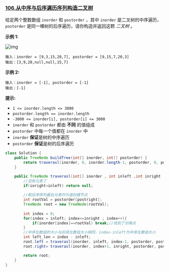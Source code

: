 ### [106.从中序与后序遍历序列构造二叉树](https://leetcode.cn/problems/construct-binary-tree-from-inorder-and-postorder-traversal/)

给定两个整数数组 `inorder` 和 `postorder` ，其中 `inorder` 是二叉树的中序遍历， `postorder` 是同一棵树的后序遍历，请你构造并返回这颗 *二叉树* 。

 

**示例 1:**

![img](https://assets.leetcode.com/uploads/2021/02/19/tree.jpg)

```
输入：inorder = [9,3,15,20,7], postorder = [9,15,7,20,3]
输出：[3,9,20,null,null,15,7]
```

**示例 2:**

```
输入：inorder = [-1], postorder = [-1]
输出：[-1]
```

 

**提示:**

- `1 <= inorder.length <= 3000`
- `postorder.length == inorder.length`
- `-3000 <= inorder[i], postorder[i] <= 3000`
- `inorder` 和 `postorder` 都由 **不同** 的值组成
- `postorder` 中每一个值都在 `inorder` 中
- `inorder` **保证**是树的中序遍历
- `postorder` **保证**是树的后序遍历



```java
class Solution {
    public TreeNode buildTree(int[] inorder, int[] postorder) {
        return traverasl(inorder, 0, inorder.length-1, postorder, 0, postorder.length-1);
    }

    public TreeNode traverasl(int[] inorder , int inleft ,int inright ,int[] postorder, int postleft, int postright ){
        //没有元素了
        if(inright<inleft) return null;
        
        //取后序序列最右元素作为值创建节点
        int rootVal = postorder[postright]; 
        TreeNode root = new TreeNode(rootVal);
        
        int index = 0;
        for(index = inleft; index<=inright ; index++){
            if(inorder[index]==rootVal) break;//找到了分隔点
        }
        //中序左数组的大小与后续左数组大小相同，index-inleft为中序左数组大小
        int left_len = index - inleft;
        root.left = traverasl(inorder, inleft, index-1, postorder, postleft, postleft + left_len - 1);
        root.right= traverasl(inorder, index+1, inright, postorder, postleft + left_len, postright - 1);

        return root;
    }
}
```



